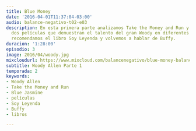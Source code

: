 ```yaml
---
title: Blue Money
date: '2016-04-01T11:37:04-03:00'
audio: balance-negativo-t02-e03
description: En esta primera parte analizamos Take the Money and Run y Blue Jasmine,
  dos películas que demuestran el talento del gran Woody en diferentes géneros. También
  recomendamos el libro Soy Leyenda y volvemos a hablar de Buffy.
duracion: '1:28:00'
episodio: 3
image: 2016/04/woody.jpg
mixcloudurl: https://www.mixcloud.com/balancenegativo/blue-money-balance-negativo-t02-e03/
subtitle: Woody Allen Parte 1
temporada: 2
keywords:
- Woody Allen
- Take the Money and Run
- Blue Jasmine
- películas
- Soy Leyenda
- Buffy
- libros

---
```

